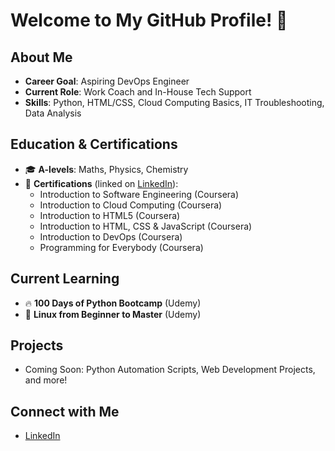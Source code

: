 # Welcome to My GitHub Profile! 👋
## About Me
- **Career Goal**: Aspiring DevOps Engineer
- **Current Role**: Work Coach and In-House Tech Support
- **Skills**: Python, HTML/CSS, Cloud Computing Basics, IT Troubleshooting, Data Analysis

## Education & Certifications
- 🎓 **A-levels**: Maths, Physics, Chemistry
- 📜 **Certifications** (linked on [LinkedIn](https://www.linkedin.com/in/your-profile)):
  - Introduction to Software Engineering (Coursera)
  - Introduction to Cloud Computing (Coursera)
  - Introduction to HTML5 (Coursera)
  - Introduction to HTML, CSS & JavaScript (Coursera)
  - Introduction to DevOps (Coursera)
  - Programming for Everybody (Coursera)

## Current Learning
- 🔥 **100 Days of Python Bootcamp** (Udemy)
- 🐧 **Linux from Beginner to Master** (Udemy)

## Projects
- Coming Soon: Python Automation Scripts, Web Development Projects, and more!

## Connect with Me
- [LinkedIn](https://www.linkedin.com/in/david-mouza-265129228/)
